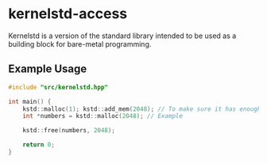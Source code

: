 # kernelstd-access
Kernelstd is a version of the standard library intended to be used as a building block for bare-metal programming.
## Example Usage
```cpp
#include "src/kernelstd.hpp"

int main() {
    kstd::malloc(1); kstd::add_mem(2048); // To make sure it has enough space for the next variable. First malloc() call initalizes malloc's internal state.
    int *numbers = kstd::malloc(2048); // Example

    kstd::free(numbers, 2048);

    return 0;
}
```